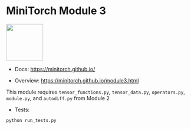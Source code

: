 # MiniTorch Module 3

<img src="https://minitorch.github.io/_images/match.png" width="100px">

* Docs: https://minitorch.github.io/

* Overview: https://minitorch.github.io/module3.html

This module requires `tensor_functions.py`, `tensor_data.py`, `operators.py`, `module.py`, and `autodiff.py` from Module 2

* Tests:

```
python run_tests.py
```